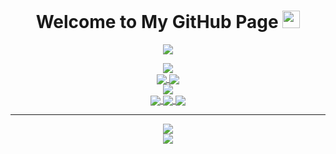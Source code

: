 <h1 align="center">
  Welcome to My GitHub Page
  <img src="https://media.giphy.com/media/hvRJCLFzcasrR4ia7z/giphy.gif" width="28">
</h1>

<p align="center">
  <img src="https://readme-typing-svg.herokuapp.com/?lines=Hello+Homo+sapiens;I+am+Merve+Karabulut;Self+taught+developer&font=Fira%20Code&center=true&width=440&height=45&color=f75c7e&vCenter=true&size=30">
</p>

<div align="center">
<img src="https://external-content.duckduckgo.com/iu/?u=http%3A%2F%2Fpin.anime.com%2Fwp-content%2Fuploads%2F2015%2F07%2FLuna-is-a-talking-cat-advisor-to-Usagi-Tsukino-and-a-computer-genius-sailor-moon-animated-gif.gif&f=1&nofb=1">
</div>



 <!--Statistics-->
<div align="center">
  <div align="center">
<a href="https://github.com/mervekrblt/github-profile-views-counter">
    <img align="center" src="https://komarev.com/ghpvc/?username=mervekrblt&color=f75c7e">
</a>
<a href="https://github.com/mervekrblt?tab=followers">
    <img align="center"  src="https://img.shields.io/github/followers/mervekrblt?style=flat-square&color=f75c7e">
</a>
  </div>

<div>
<img align="center" src="https://github-readme-stats.vercel.app/api?username=mervekrblt&show_icons=true&theme=radical" />
</div>
<a href="https://git.io/streak-stats">
  <img align="center" src="https://github-readme-streak-stats.herokuapp.com?user=mervekrblt&theme=radical&date_format=j%20M%5B%20Y%5D" />
</a>
<a href="https://github.com/anuraghazra/github-readme-stats">
  <img align="center" src="https://github-readme-stats.vercel.app/api/wakatime?username=mervekrblt&show_icons=true&theme=radical" />
</a>
<a href="https://github.com/anuraghazra/github-readme-stats">
  <img align="center" src="https://github-readme-stats.vercel.app/api/top-langs/?username=mervekrblt&layout=compact&theme=radical" />
</a>
</div>

<hr />
<!-- <table><tr>
    <td valign="top" width="100%">
        <div align="center">
           <h2> <b> Language and Tools </b> </h2>
        </div>
        <div align="center">  
         <img style="margin: 10px" alt="JavaScript" height="50" src="https://raw.githubusercontent.com/github/explore/80688e429a7d4ef2fca1e82350fe8e3517d3494d/topics/javascript/javascript.png" />
            <img style="margin: 10px" alt="Vue" height="50" src="https://raw.githubusercontent.com/github/explore/e94815998e4e0713912fed477a1f346ec04c3da2/topics/vue/vue.png" />
            <img style="margin: 10px"  alt="Express" height="50" src="https://raw.githubusercontent.com/sachuverma/sachuverma/master/icons/express.png"/>  
            <img style="margin: 10px" alt="Node.js" height="50" src="https://raw.githubusercontent.com/github/explore/80688e429a7d4ef2fca1e82350fe8e3517d3494d/topics/nodejs/nodejs.png" />
        </div></td><td valign="top" width="50%">
        </tr>
</table>-->

<div  align="center"> <img src="https://activity-graph.herokuapp.com/graph?username=mervekrblt&theme=xcode" /></div>
<div  align="center"> <img src="https://github.com/mervekrblt/mervekrblt/blob/output/github-contribution-grid-snake.gif" /></div>
